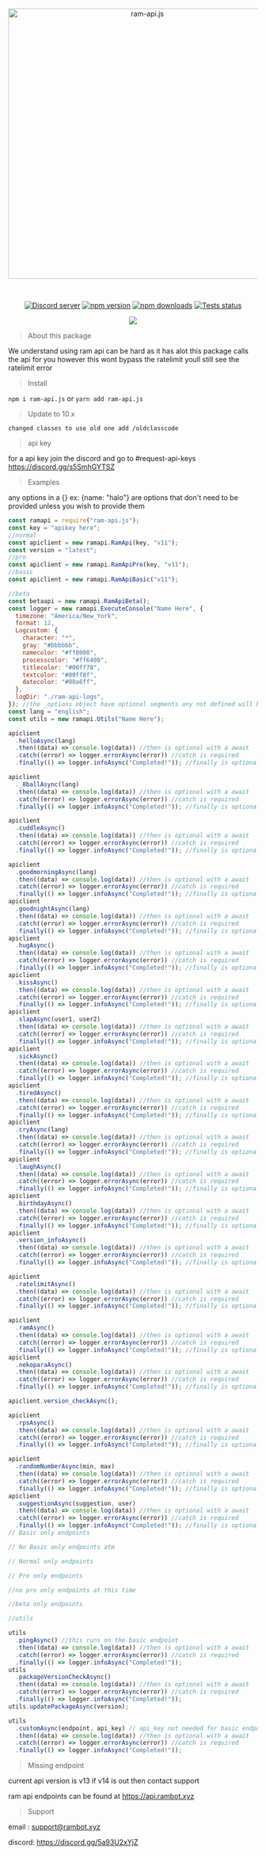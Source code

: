 <div align="center">
  <br />
  <p>
    <a href="https://api.rambot.xyz"><img src="https://gamearoo.top/ram/ramapijs.png" width="546" alt="ram-api.js" /></a>
  </p>
  <br />
  <p>
    <a href="https://discord.gg/s5SmhGYTSZ"><img src="https://img.shields.io/discord/1068088656377692170?color=5865F2&logo=discord&logoColor=white" alt="Discord server" /></a>
    <a href="https://www.npmjs.com/package/ram-api.js"><img src="https://img.shields.io/npm/v/ram-api.js.svg" alt="npm version" /></a>
    <a href="https://www.npmjs.com/package/ram-api.js"><img src="https://img.shields.io/npm/dt/ram-api.js.svg?maxAge=3600" alt="npm downloads" /></a>
    <a href="https://github.com/Gamearoos-development/ram-api.js/actions"><img src="https://github.com/Gamearoos-development/ram-api.js/actions/workflows/text.yml/badge.svg" alt="Tests status" /></a>
  </p>
  <a href="https://nodei.co/npm/ram-api.js/"><img src="https://nodei.co/npm/ram-api.js.png?downloads=true&downloadRank=true&stars=true"></a>
</div>

> About this package

We understand using ram api can be hard as it has alot this package calls the api for you however this wont bypass the ratelimit youll still see the ratelimit error

> Install

`npm i ram-api.js` or `yarn add ram-api.js`

> Update to 10.x

```text
changed classes to use old one add /oldclasscode
```

> api key

for a api key join the discord and go to #request-api-keys https://discord.gg/s5SmhGYTSZ

> Examples

any options in a {} ex: {name: "halo"} are options that don't need to be provided unless you wish to provide them

```javascript
const ramapi = require("ram-api.js");
const key = "apikey here";
//normal
const apiclient = new ramapi.RamApi(key, "v11");
const version = "latest";
//pro
const apiclient = new ramapi.RamApiPro(key, "v11");
//basic
const apiclient = new ramapi.RamApiBasic("v11");

//beta
const betaapi = new ramapi.RamApiBeta();
const logger = new ramapi.ExecuteConsole("Name Here", {
  timezone: "America/New_York",
  format: 12,
  Logcustom: {
    character: "*",
    gray: "#bbbbbb",
    namecolor: "#ff0000",
    processcolor: "#ff6400",
    titlecolor: "#00ff78",
    textcolor: "#00ff8f",
    datecolor: "#00a6ff",
  },
  logDir: "./ram-api-logs",
}); //the _options object have optional segments any not defined will be defined for you
const lang = "english";
const utils = new ramapi.Utils("Name Here");

apiclient
  .helloAsync(lang)
  .then((data) => console.log(data)) //then is optional with a await
  .catch((error) => logger.errorAsync(error)) //catch is required
  .finally(() => logger.infoAsync("Completed!")); //finally is optional;

apiclient
  ._8ballAsync(lang)
  .then((data) => console.log(data)) //then is optional with a await
  .catch((error) => logger.errorAsync(error)) //catch is required
  .finally(() => logger.infoAsync("Completed!")); //finally is optional

apiclient
  .cuddleAsync()
  .then((data) => console.log(data)) //then is optional with a await
  .catch((error) => logger.errorAsync(error)) //catch is required
  .finally(() => logger.infoAsync("Completed!")); //finally is optional

apiclient
  .goodmorningAsync(lang)
  .then((data) => console.log(data)) //then is optional with a await
  .catch((error) => logger.errorAsync(error)) //catch is required
  .finally(() => logger.infoAsync("Completed!")); //finally is optional
apiclient
  .goodnightAsync(lang)
  .then((data) => console.log(data)) //then is optional with a await
  .catch((error) => logger.errorAsync(error)) //catch is required
  .finally(() => logger.infoAsync("Completed!")); //finally is optional
apiclient
  .hugAsync()
  .then((data) => console.log(data)) //then is optional with a await
  .catch((error) => logger.errorAsync(error)) //catch is required
  .finally(() => logger.infoAsync("Completed!")); //finally is optional
apiclient
  .kissAsync()
  .then((data) => console.log(data)) //then is optional with a await
  .catch((error) => logger.errorAsync(error)) //catch is required
  .finally(() => logger.infoAsync("Completed!")); //finally is optional
apiclient
  .slapAsync(user1, user2)
  .then((data) => console.log(data)) //then is optional with a await
  .catch((error) => logger.errorAsync(error)) //catch is required
  .finally(() => logger.infoAsync("Completed!")); //finally is optional
apiclient
  .sickAsync()
  .then((data) => console.log(data)) //then is optional with a await
  .catch((error) => logger.errorAsync(error)) //catch is required
  .finally(() => logger.infoAsync("Completed!")); //finally is optional
apiclient
  .tiredAsync()
  .then((data) => console.log(data)) //then is optional with a await
  .catch((error) => logger.errorAsync(error)) //catch is required
  .finally(() => logger.infoAsync("Completed!")); //finally is optional
apiclient
  .cryAsync(lang)
  .then((data) => console.log(data)) //then is optional with a await
  .catch((error) => logger.errorAsync(error)) //catch is required
  .finally(() => logger.infoAsync("Completed!")); //finally is optional
apiclient
  .laughAsync()
  .then((data) => console.log(data)) //then is optional with a await
  .catch((error) => logger.errorAsync(error)) //catch is required
  .finally(() => logger.infoAsync("Completed!")); //finally is optional
apiclient
  .birthdayAsync()
  .then((data) => console.log(data)) //then is optional with a await
  .catch((error) => logger.errorAsync(error)) //catch is required
  .finally(() => logger.infoAsync("Completed!")); //finally is optional
apiclient
  .version_infoAsync()
  .then((data) => console.log(data)) //then is optional with a await
  .catch((error) => logger.errorAsync(error)) //catch is required
  .finally(() => logger.infoAsync("Completed!")); //finally is optional

apiclient
  .ratelimitAsync()
  .then((data) => console.log(data)) //then is optional with a await
  .catch((error) => logger.errorAsync(error)) //catch is required
  .finally(() => logger.infoAsync("Completed!")); //finally is optional

apiclient
  .ramAsync()
  .then((data) => console.log(data)) //then is optional with a await
  .catch((error) => logger.errorAsync(error)) //catch is required
  .finally(() => logger.infoAsync("Completed!")); //finally is optional
apiclient
  .nekoparaAsync()
  .then((data) => console.log(data)) //then is optional with a await
  .catch((error) => logger.errorAsync(error)) //catch is required
  .finally(() => logger.infoAsync("Completed!")); //finally is optional

apiclient.version_checkAsync();

apiclient
  .rpsAsync()
  .then((data) => console.log(data)) //then is optional with a await
  .catch((error) => logger.errorAsync(error)) //catch is required
  .finally(() => logger.infoAsync("Completed!")); //finally is optional

apiclient
  .randomNumberAsync(min, max)
  .then((data) => console.log(data)) //then is optional with a await
  .catch((error) => logger.errorAsync(error)) //catch is required
  .finally(() => logger.infoAsync("Completed!")); //finally is optional
apiclient
  .suggestionAsync(suggestion, user)
  .then((data) => console.log(data)) //then is optional with a await
  .catch((error) => logger.errorAsync(error)) //catch is required
  .finally(() => logger.infoAsync("Completed!")); //finally is optional
// Basic only endpoints

// No Basic only endpoints atm

// Normal only endpoints

// Pro only endpoints

//no pro only endpoints at this time

//beta only endpoints

//utils

utils
  .pingAsync() //this runs on the basic endpoint
  .then((data) => console.log(data)) //then is optional with a await
  .catch((error) => logger.errorAsync(error)) //catch is required
  .finally(() => logger.infoAsync("Completed!"));
utils
  .packageVersionCheckAsync()
  .then((data) => console.log(data)) //then is optional with a await
  .catch((error) => logger.errorAsync(error)) //catch is required
  .finally(() => logger.infoAsync("Completed!"));
utils.updatePackageAsync(version);

utils
  .customAsync(endpoint, api_key) // api_key not needed for basic endpoints endpoint Example: /basic/v13/hello?lang=english or /basic/v12/public/hello/english
  .then((data) => console.log(data)) //then is optional with a await
  .catch((error) => logger.errorAsync(error)) //catch is required
  .finally(() => logger.infoAsync("Completed!"));
```

> Missing endpoint

current api version is v13 if v14 is out then contact support

ram api endpoints can be found at https://api.rambot.xyz

> Support

email : support@rambot.xyz

discord: https://discord.gg/5a93U2xYjZ
